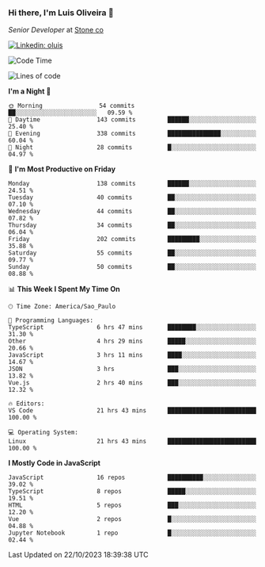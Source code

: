 ### Hi there, I'm Luis Oliveira 👋
*Senior Developer* at [Stone co](https://www.stone.com.br)  

[![Linkedin: oluis](https://img.shields.io/badge/-ooluis-blue?style=flat-square&logo=Linkedin&logoColor=white&link=https://www.linkedin.com/in/ooluis)](https://www.linkedin.com/in/ooluis/)

<!--START_SECTION:waka-->
![Code Time](http://img.shields.io/badge/Code%20Time-3%2C489%20hrs%2015%20mins-blue)

![Lines of code](https://img.shields.io/badge/From%20Hello%20World%20I%27ve%20Written-340.9%20thousand%20lines%20of%20code-blue)

**I'm a Night 🦉** 

```text
🌞 Morning                54 commits          ██░░░░░░░░░░░░░░░░░░░░░░░   09.59 % 
🌆 Daytime                143 commits         ██████░░░░░░░░░░░░░░░░░░░   25.40 % 
🌃 Evening                338 commits         ███████████████░░░░░░░░░░   60.04 % 
🌙 Night                  28 commits          █░░░░░░░░░░░░░░░░░░░░░░░░   04.97 % 
```
📅 **I'm Most Productive on Friday** 

```text
Monday                   138 commits         ██████░░░░░░░░░░░░░░░░░░░   24.51 % 
Tuesday                  40 commits          ██░░░░░░░░░░░░░░░░░░░░░░░   07.10 % 
Wednesday                44 commits          ██░░░░░░░░░░░░░░░░░░░░░░░   07.82 % 
Thursday                 34 commits          ██░░░░░░░░░░░░░░░░░░░░░░░   06.04 % 
Friday                   202 commits         █████████░░░░░░░░░░░░░░░░   35.88 % 
Saturday                 55 commits          ██░░░░░░░░░░░░░░░░░░░░░░░   09.77 % 
Sunday                   50 commits          ██░░░░░░░░░░░░░░░░░░░░░░░   08.88 % 
```


📊 **This Week I Spent My Time On** 

```text
🕑︎ Time Zone: America/Sao_Paulo

💬 Programming Languages: 
TypeScript               6 hrs 47 mins       ████████░░░░░░░░░░░░░░░░░   31.30 % 
Other                    4 hrs 29 mins       █████░░░░░░░░░░░░░░░░░░░░   20.66 % 
JavaScript               3 hrs 11 mins       ████░░░░░░░░░░░░░░░░░░░░░   14.67 % 
JSON                     3 hrs               ███░░░░░░░░░░░░░░░░░░░░░░   13.82 % 
Vue.js                   2 hrs 40 mins       ███░░░░░░░░░░░░░░░░░░░░░░   12.32 % 

🔥 Editors: 
VS Code                  21 hrs 43 mins      █████████████████████████   100.00 % 

💻 Operating System: 
Linux                    21 hrs 43 mins      █████████████████████████   100.00 % 
```

**I Mostly Code in JavaScript** 

```text
JavaScript               16 repos            ██████████░░░░░░░░░░░░░░░   39.02 % 
TypeScript               8 repos             █████░░░░░░░░░░░░░░░░░░░░   19.51 % 
HTML                     5 repos             ███░░░░░░░░░░░░░░░░░░░░░░   12.20 % 
Vue                      2 repos             █░░░░░░░░░░░░░░░░░░░░░░░░   04.88 % 
Jupyter Notebook         1 repo              █░░░░░░░░░░░░░░░░░░░░░░░░   02.44 % 
```




 Last Updated on 22/10/2023 18:39:38 UTC
<!--END_SECTION:waka-->
